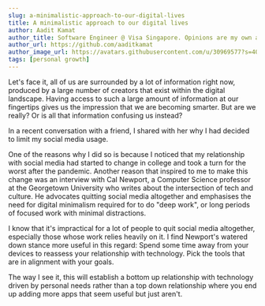 ```yaml
---
slug: a-minimalistic-approach-to-our-digital-lives
title: A minimalistic approach to our digital lives
author: Aadit Kamat
author_title: Software Engineer @ Visa Singapore. Opinions are my own and not the views of my employer.
author_url: https://github.com/aaditkamat
author_image_url: https://avatars.githubusercontent.com/u/30969577?s=400&u=9558fc3557d79c88a7080034fe8c22654aca2e4d&v=4
tags: [personal growth]
---
```


Let's face it, all of us are surrounded by a lot of information right now, produced by a large number of creators that exist within the digital landscape. Having access to such a large amount of information at our fingertips gives us the impression that we are becoming smarter. But are we really? Or is all that information confusing us instead?


In a recent conversation with a friend, I shared with her why I had decided to limit my social media usage. 

One of the reasons why I did so is because I noticed that my relationship with social media had started to change in college and took a turn for the worst after the pandemic. Another reason that inspired to me to make this change was an interview with Cal Newport, a Computer Science professor at the Georgetown University who writes about the intersection of tech and culture. He advocates quitting social media altogether and emphasises the need for digital minimalism required for to do "deep work", or long periods of focused work with minimal distractions.


I know that it's impractical for a lot of people to quit social media altogether, especially those whose work relies heavily on it. I find Newport's watered down stance more useful in this regard: Spend some time away from your devices to reassess your relationship with technology. Pick the tools that are in alignment with your goals. 

The way I see it, this will establish a bottom up relationship with technology driven by personal needs rather than a top down relationship where you end up adding more apps that seem useful but just aren't.
